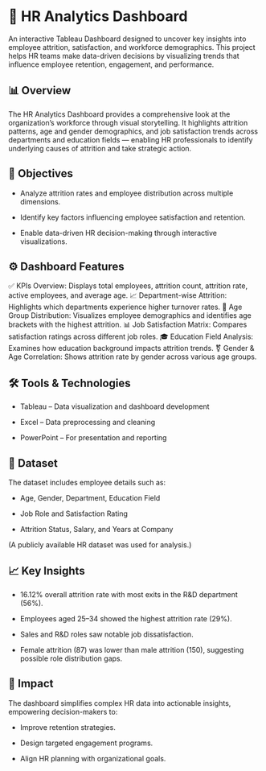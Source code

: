# 🧠 HR Analytics Dashboard

An interactive Tableau Dashboard designed to uncover key insights into employee attrition, satisfaction, and workforce demographics.
This project helps HR teams make data-driven decisions by visualizing trends that influence employee retention, engagement, and performance.

## 📊 Overview

The HR Analytics Dashboard provides a comprehensive look at the organization’s workforce through visual storytelling. It highlights attrition patterns, age and gender demographics, and job satisfaction trends across departments and education fields — enabling HR professionals to identify underlying causes of attrition and take strategic action.

## 🎯 Objectives

- Analyze attrition rates and employee distribution across multiple dimensions.

- Identify key factors influencing employee satisfaction and retention.

- Enable data-driven HR decision-making through interactive visualizations.

## ⚙️ Dashboard Features

✅ KPIs Overview: Displays total employees, attrition count, attrition rate, active employees, and average age.
📈 Department-wise Attrition: Highlights which departments experience higher turnover rates.
👥 Age Group Distribution: Visualizes employee demographics and identifies age brackets with the highest attrition.
📊 Job Satisfaction Matrix: Compares satisfaction ratings across different job roles.
🎓 Education Field Analysis: Examines how education background impacts attrition trends.
⚧ Gender & Age Correlation: Shows attrition rate by gender across various age groups.

## 🛠️ Tools & Technologies

- Tableau – Data visualization and dashboard development

- Excel – Data preprocessing and cleaning

- PowerPoint – For presentation and reporting

## 📁 Dataset

The dataset includes employee details such as:

- Age, Gender, Department, Education Field

- Job Role and Satisfaction Rating

- Attrition Status, Salary, and Years at Company

(A publicly available HR dataset was used for analysis.)

## 📈 Key Insights

- 16.12% overall attrition rate with most exits in the R&D department (56%).

- Employees aged 25–34 showed the highest attrition rate (29%).

- Sales and R&D roles saw notable job dissatisfaction.

- Female attrition (87) was lower than male attrition (150), suggesting possible role distribution gaps.

## 🚀 Impact

The dashboard simplifies complex HR data into actionable insights, empowering decision-makers to:

- Improve retention strategies.

- Design targeted engagement programs.

- Align HR planning with organizational goals.

